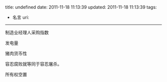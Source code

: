 title: undefined
date: 2011-11-18 11:13:39
updated: 2011-11-18 11:13:39
tags: 
 - 名言
uri: 
---

制造业经理人采购指数

发电量

猪肉货币性

<span>容忍腐败就等同于容忍屠杀。</span>

<span>所有权空置</span>